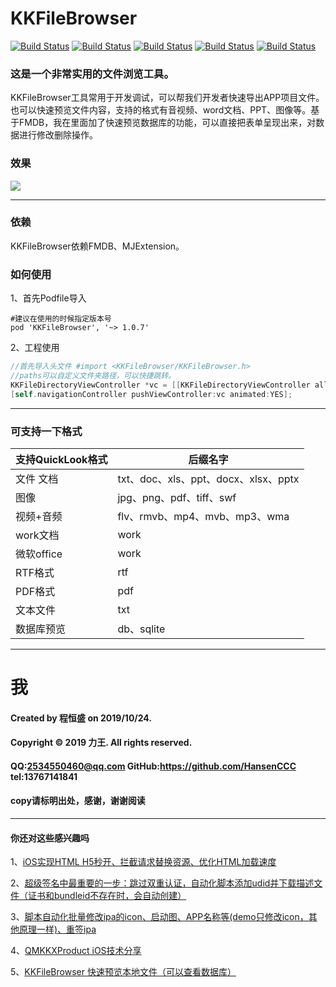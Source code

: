 # KKFileBrowser

[![Build Status](https://img.shields.io/badge/Github-QMKKXProduct-brightgreen.svg)](https://github.com/HansenCCC/KKFileBrowser)
[![Build Status](https://img.shields.io/badge/platform-ios-orange.svg)](https://github.com/HansenCCC/KKFileBrowser)
[![Build Status](https://img.shields.io/badge/HansenCCC-Github-blue.svg)](https://github.com/HansenCCC)
[![Build Status](https://img.shields.io/badge/HansenCCC-知乎-lightgrey.svg)](https://www.zhihu.com/people/EngCCC)
[![Build Status](https://img.shields.io/badge/已上架AppStore-Apple-success.svg)](https://apps.apple.com/cn/app/ios%E5%AE%9E%E9%AA%8C%E5%AE%A4/id1568656582)

### 这是一个非常实用的文件浏览工具。
KKFileBrowser工具常用于开发调试，可以帮我们开发者快速导出APP项目文件。也可以快速预览文件内容，支持的格式有音视频、word文档、PPT、图像等。基于FMDB，我在里面加了快速预览数据库的功能，可以直接把表单呈现出来，对数据进行修改删除操作。

### 效果
<img src="https://pic4.zhimg.com/80/v2-580b80d35ca2cd21586c18eb448e811b.jpg">

------------

### 依赖
KKFileBrowser依赖FMDB、MJExtension。

### 如何使用
1、首先Podfile导入
```
#建议在使用的时候指定版本号
pod 'KKFileBrowser', '~> 1.0.7'
```
2、工程使用
```objective-c
//首先导入头文件 #import <KKFileBrowser/KKFileBrowser.h>
//paths可以自定义文件夹路径，可以快捷跳转。
KKFileDirectoryViewController *vc = [[KKFileDirectoryViewController alloc] initWithPaths:@[]];
[self.navigationController pushViewController:vc animated:YES];
```


***

### 可支持一下格式

|支持QuickLook格式|后缀名字|
|--|--|
|文件 文档|txt、doc、xls、ppt、docx、xlsx、pptx|
|图像|jpg、png、pdf、tiff、swf|
|视频+音频|flv、rmvb、mp4、mvb、mp3、wma|
|work文档|work|
|微软office|work|
|RTF格式|rtf|
|PDF格式|pdf|
|文本文件|txt|
|数据库预览|db、sqlite|


----------

# 我
#### Created by 程恒盛 on 2019/10/24.
#### Copyright © 2019 力王. All rights reserved.
#### QQ:2534550460@qq.com  GitHub:https://github.com/HansenCCC  tel:13767141841
#### copy请标明出处，感谢，谢谢阅读

----------

#### 你还对这些感兴趣吗

1、[iOS实现HTML H5秒开、拦截请求替换资源、优化HTML加载速度][1]

2、[超级签名中最重要的一步：跳过双重认证，自动化脚本添加udid并下载描述文件（证书和bundleid不存在时，会自动创建）][2]

3、[脚本自动化批量修改ipa的icon、启动图、APP名称等(demo只修改icon，其他原理一样)、重签ipa][3]

4、[QMKKXProduct iOS技术分享][4]

5、[KKFileBrowser 快速预览本地文件（可以查看数据库）][5]


  [1]: https://github.com/HansenCCC/KKQuickDraw
  [2]: https://github.com/HansenCCC/HSAddUdids
  [3]: https://github.com/HansenCCC/HSIPAReplaceIcon
  [4]: https://github.com/HansenCCC/QMKKXProduct
  [5]: https://github.com/HansenCCC/KKFileBrowser
